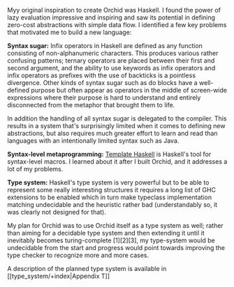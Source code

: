 Myy original inspiration to create Orchid was Haskell. I found the power of lazy evaluation impressive and inspiring and saw its potential in defining zero-cost abstractions with simple data flow. I identified a few key problems that motivated me to build a new language:

**Syntax sugar:** Infix operators in Haskell are defined as any function consisting of non-alphanumeric characters. This produces various rather confusing patterns; ternary operators are placed between their first and second argument, and the ability to use keywords as infix operators and infix operators as prefixes with the use of backticks is a pointless divergence. Other kinds of syntax sugar such as do blocks have a well-defined purpose but often appear as operators in the middle of screen-wide expressions where their purpose is hard to understand and entirely disconnected from the metaphor that brought them to life.

In addition the handling of all syntax sugar is delegated to the compiler. This results in a system that's surprisingly limited when it comes to defining new abstractions, but also requires much greater effort to learn and read than languages with an intentionally limited syntax such as Java.

**Syntax-level metaprogramming:**  [Template Haskell][th1] is Haskell's tool for syntax-level macros. I learned about it after I built Orchid, and it addresses a lot of my problems.

[th1]: ./literature/macros.md

**Type system:** Haskell's type system is very powerful but to be able to represent some really interesting structures it requires a long list of GHC extensions to be enabled which in turn make typeclass implementation matching undecidable and the heuristic rather bad (understandably so, it was clearly not designed for that).

My plan for Orchid was to use Orchid itself as a type system as well; rather than aiming for a decidable type system and then extending it until it inevitably becomes turing-complete [1][2][3], my type-system would be undecidable from the start and progress would point towards improving the type checker to recognize more and more cases.

A description of the planned type system is available in [[type_system/+index|Appendix T]]